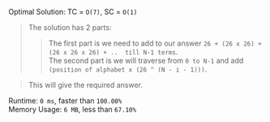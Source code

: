 Optimal Solution: TC = `O(7)`, SC = `O(1)`

> The solution has 2 parts:
>> The first part is we need to add to our answer `26 + (26 x 26) + (26 x 26 x 26) + ..  till N-1 terms`.<br>
>> The second part is we will traverse from `0 to N-1` and add `(position of alphabet x (26 ^ (N - i - 1)))`.<br>

> This will give the required answer.

Runtime: `0 ms`, faster than `100.00%` <br>
Memory Usage: `6 MB`, less than `67.10%`